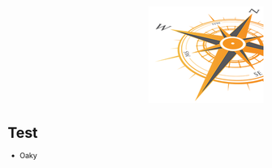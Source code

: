 <p align="right">
  <img width="227" height="190" src="https://github.com/jgphilpott/jgphilpott/blob/main/compass.png">
</p>

# Test

 - Oaky
